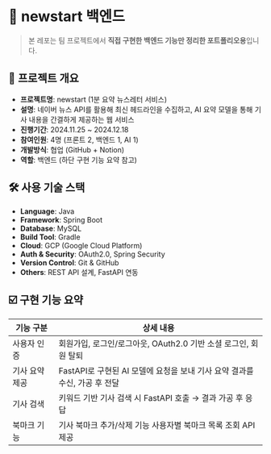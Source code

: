 # 📰 newstart 백엔드

> 본 레포는 팀 프로젝트에서 **직접 구현한 백엔드 기능만 정리한 포트폴리오용**입니다.

## 📁 프로젝트 개요

- **프로젝트명**: newstart (1분 요약 뉴스레터 서비스)
- **설명**: 네이버 뉴스 API를 활용해 최신 헤드라인을 수집하고, AI 요약 모델을 통해 기사 내용을 간결하게 제공하는 웹 서비스
- **진행기간**: 2024.11.25 ~ 2024.12.18
- **참여인원**: 4명 (프론트 2, 백엔드 1, AI 1)
- **개발방식**: 협업 (GitHub + Notion)
- **역할**: 백엔드 (하단 구현 기능 요약 참고)

## 🛠 사용 기술 스택

- **Language**: Java
- **Framework**: Spring Boot
- **Database**: MySQL
- **Build Tool**: Gradle
- **Cloud**: GCP (Google Cloud Platform)
- **Auth & Security**: OAuth2.0, Spring Security
- **Version Control**: Git & GitHub
- **Others**: REST API 설계, FastAPI 연동

## ☑️ 구현 기능 요약

| 기능 구분      | 상세 내용 |
|----------------|-----------|
| 사용자 인증 | 회원가입, 로그인/로그아웃, OAuth2.0 기반 소셜 로그인, 회원 탈퇴 |
| 기사 요약 제공 | FastAPI로 구현된 AI 모델에 요청을 보내 기사 요약 결과를 수신, 가공 후 전달 |
| 기사 검색   | 키워드 기반 기사 검색 시 FastAPI 호출 → 결과 가공 후 응답 |
| 북마크 기능 | 기사 북마크 추가/삭제 기능 사용자별 북마크 목록 조회 API 제공 |
